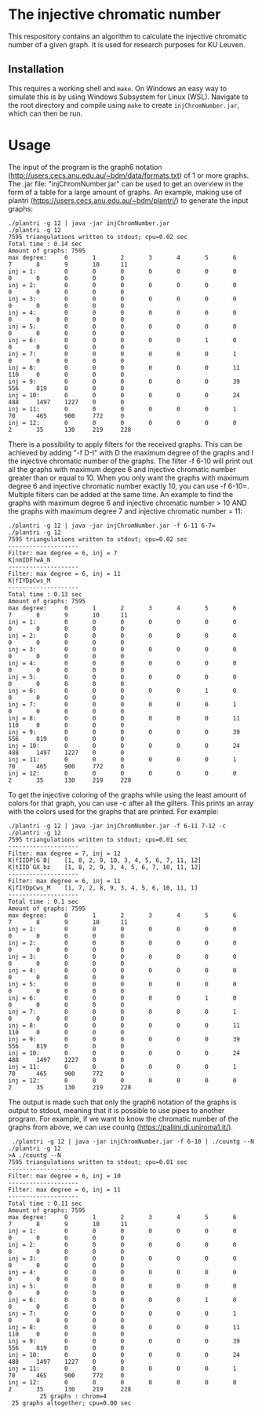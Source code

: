 # The injective chromatic number

This respository contains an algorithm to calculate the injective chromatic number of a given graph. It is used for research purposes for KU Leuven.

## Installation

This requires a working shell and `make`. On Windows an easy way to simulate this is by using Windows Subsystem for Linux (WSL).
Navigate to the root directory and compile using `make` to create `injChromNumber.jar`, which can then be run.

# Usage
The input of the program is the graph6 notation (http://users.cecs.anu.edu.au/~bdm/data/formats.txt) of 1 or more graphs. The .jar file: "injChromNumber.jar" can be used to get an overview in the form of a table for a large amount of graphs.
An example, making use of plantri (https://users.cecs.anu.edu.au/~bdm/plantri/) to generate the input graphs:

```
./plantri -g 12 | java -jar injChromNumber.jar
./plantri -g 12
7595 triangulations written to stdout; cpu=0.02 sec
Total time : 0.14 sec
Amount of graphs: 7595
max degree:     0       1       2       3       4       5       6       7       8       9       10      11
inj = 1:        0       0       0       0       0       0       0       0       0       0       0       0
inj = 2:        0       0       0       0       0       0       0       0       0       0       0       0
inj = 3:        0       0       0       0       0       0       0       0       0       0       0       0
inj = 4:        0       0       0       0       0       0       0       0       0       0       0       0
inj = 5:        0       0       0       0       0       0       0       0       0       0       0       0
inj = 6:        0       0       0       0       0       1       0       0       0       0       0       0
inj = 7:        0       0       0       0       0       0       1       0       0       0       0       0
inj = 8:        0       0       0       0       0       0       11      110     0       0       0       0
inj = 9:        0       0       0       0       0       0       39      556     819     0       0       0
inj = 10:       0       0       0       0       0       0       24      488     1497    1227    0       0
inj = 11:       0       0       0       0       0       0       1       70      465     900     772     0
inj = 12:       0       0       0       0       0       0       0       2       35      130     219     228
```

There is a possibility to apply filters for the received graphs. This can be achieved by adding "-f D-I" with D the maximum degree of the graphs and I the injective chromatic number of the graphs. The filter -f 6-10 will print out all the graphs with maximum degree 6 and injective chromatic number greater than or equal to 10. When you only want the graphs with maximum degree 6 and injective chromatic number exactly 10, you can use -f 6-10=. Multiple filters can be added at the same time. An example to find the graphs with maximum degree 6 and injective chromatic number > 10 AND the graphs with maximum degree 7 and injective chromatic number = 11:

```
./plantri -g 12 | java -jar injChromNumber.jar -f 6-11 6-7=
./plantri -g 12
7595 triangulations written to stdout; cpu=0.02 sec
--------------------
Filter: max degree = 6, inj = 7
K|nmIDF?wA_N
--------------------
Filter: max degree = 6, inj = 11
K|fIYDpCws_M
--------------------
Total time : 0.13 sec
Amount of graphs: 7595
max degree:     0       1       2       3       4       5       6       7       8       9       10      11
inj = 1:        0       0       0       0       0       0       0       0       0       0       0       0
inj = 2:        0       0       0       0       0       0       0       0       0       0       0       0
inj = 3:        0       0       0       0       0       0       0       0       0       0       0       0
inj = 4:        0       0       0       0       0       0       0       0       0       0       0       0
inj = 5:        0       0       0       0       0       0       0       0       0       0       0       0
inj = 6:        0       0       0       0       0       1       0       0       0       0       0       0
inj = 7:        0       0       0       0       0       0       1       0       0       0       0       0
inj = 8:        0       0       0       0       0       0       11      110     0       0       0       0
inj = 9:        0       0       0       0       0       0       39      556     819     0       0       0
inj = 10:       0       0       0       0       0       0       24      488     1497    1227    0       0
inj = 11:       0       0       0       0       0       0       1       70      465     900     772     0
inj = 12:       0       0       0       0       0       0       0       2       35      130     219     228
```

To get the injective coloring of the graphs while using the least amount of colors for that graph, you can use -c after all the gilters. This prints an array with the colors used for the graphs that are printed. For example: 

 ```
./plantri -g 12 | java -jar injChromNumber.jar -f 6-11 7-12 -c
./plantri -g 12
7595 triangulations written to stdout; cpu=0.01 sec
--------------------
Filter: max degree = 7, inj = 12
K|fIIDP[G`B|    [1, 8, 2, 9, 10, 3, 4, 5, 6, 7, 11, 12]
K|tIID`GX_bz    [1, 8, 2, 9, 3, 4, 5, 6, 7, 10, 11, 12]
--------------------
Filter: max degree = 6, inj = 11
K|fIYDpCws_M    [1, 7, 2, 8, 9, 3, 4, 5, 6, 10, 11, 1]
--------------------
Total time : 0.1 sec
Amount of graphs: 7595
max degree:     0       1       2       3       4       5       6       7       8       9       10      11
inj = 1:        0       0       0       0       0       0       0       0       0       0       0       0
inj = 2:        0       0       0       0       0       0       0       0       0       0       0       0
inj = 3:        0       0       0       0       0       0       0       0       0       0       0       0
inj = 4:        0       0       0       0       0       0       0       0       0       0       0       0
inj = 5:        0       0       0       0       0       0       0       0       0       0       0       0
inj = 6:        0       0       0       0       0       1       0       0       0       0       0       0
inj = 7:        0       0       0       0       0       0       1       0       0       0       0       0
inj = 8:        0       0       0       0       0       0       11      110     0       0       0       0
inj = 9:        0       0       0       0       0       0       39      556     819     0       0       0
inj = 10:       0       0       0       0       0       0       24      488     1497    1227    0       0
inj = 11:       0       0       0       0       0       0       1       70      465     900     772     0
inj = 12:       0       0       0       0       0       0       0       2       35      130     219     228
```


The output is made such that only the graph6 notation of the graphs is output to stdout, meaning that it is possible to use pipes to another program. For example, if we want to know the chromatic number of the graphs from above, we can use countg (https://pallini.di.uniroma1.it/).

```
 ./plantri -g 12 | java -jar injChromNumber.jar -f 6-10 | ./countg --N
./plantri -g 12
>A ./countg --N
7595 triangulations written to stdout; cpu=0.01 sec
--------------------
Filter: max degree = 6, inj = 10
--------------------
Filter: max degree = 6, inj = 11
--------------------
Total time : 0.11 sec
Amount of graphs: 7595
max degree:     0       1       2       3       4       5       6       7       8       9       10      11
inj = 1:        0       0       0       0       0       0       0       0       0       0       0       0
inj = 2:        0       0       0       0       0       0       0       0       0       0       0       0
inj = 3:        0       0       0       0       0       0       0       0       0       0       0       0
inj = 4:        0       0       0       0       0       0       0       0       0       0       0       0
inj = 5:        0       0       0       0       0       0       0       0       0       0       0       0
inj = 6:        0       0       0       0       0       1       0       0       0       0       0       0
inj = 7:        0       0       0       0       0       0       1       0       0       0       0       0
inj = 8:        0       0       0       0       0       0       11      110     0       0       0       0
inj = 9:        0       0       0       0       0       0       39      556     819     0       0       0
inj = 10:       0       0       0       0       0       0       24      488     1497    1227    0       0
inj = 11:       0       0       0       0       0       0       1       70      465     900     772     0
inj = 12:       0       0       0       0       0       0       0       2       35      130     219     228
         25 graphs : chrom=4
 25 graphs altogether; cpu=0.00 sec
```
